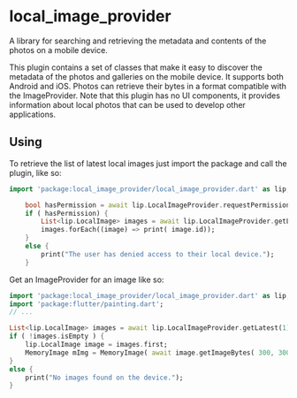 # local_image_provider

A library for searching and retrieving the metadata and contents of the photos on a mobile device. 

This plugin contains a set of classes that make it easy to discover the metadata of the photos 
and galleries on the mobile device. It supports both Android and iOS. Photos can retrieve their 
bytes in a format compatible with the ImageProvider. Note that this plugin has no UI components, 
it provides information about local photos that can be used to develop other applications.

## Using

To retrieve the list of latest local images just import the package and call the plugin, like so: 

```dart
import 'package:local_image_provider/local_image_provider.dart' as lip;

    bool hasPermission = await lip.LocalImageProvider.requestPermission();
    if ( hasPermission) {
        List<lip.LocalImage> images = await lip.LocalImageProvider.getLatest(10);
        images.forEach((image) => print( image.id));
    }
    else {
        print("The user has denied access to their local device.");
    }
```

Get an ImageProvider for an image like so: 

```dart
import 'package:local_image_provider/local_image_provider.dart' as lip;
import 'package:flutter/painting.dart';
// ...

List<lip.LocalImage> images = await lip.LocalImageProvider.getLatest(1);
if ( !images.isEmpty ) {
    lip.LocalImage image = images.first;
    MemoryImage mImg = MemoryImage( await image.getImageBytes( 300, 300 ));
}
else {
    print("No images found on the device.");
}
```
